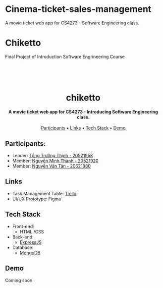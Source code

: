 # Cinema-ticket-sales-management
A movie ticket web app for CS4273 - Software Engineering class.
# Chiketto
Final Project of Introduction Software Engrineering Course
<h1 align="center">
  <br>
  <a href="https://github.com/munehime/chiketto">
  </a>
  <br>
  chiketto
  <br>
</h1>

<h4 align="center">
    A movie ticket web app for CS4273 - Introducing Software Engineering class.
</h4>

<p align="center">
  <a href="#participants">Participants</a> •
  <a href="#links">Links</a> •
  <a href="#tech-stack">Tech Stack</a> •
  <a href="#demo">Demo</a>
</p>

## Participants:
* Leader: [Tống Trường Thịnh - 20521958](https://github.com/munehime)
* Member: [Nguyễn Minh Thành - 20521920](https://github.com/MinhTh2nh)
* Member: [Nguyễn Văn Tân - 20521880](https://github.com/nguyentaan)

## Links
* Task Management Table: [Trello](https://trello.com/b/dlrBLXMd)
* UI/UX Prototype: [Figma](https://www.figma.com/file/amwM0VkNISBso2QjLmImfM/chiketto?node-id=356%3A757&t=HGGi5BEVKU3N0V6u-1)

## Tech Stack
* Front-end:
  - HTML /CSS
* Back-end:
  - [ExpressJS](https://expressjs.com)
* Database:
  - [MongoDB](https://www.mongodb.com)

## Demo
Coming soon

